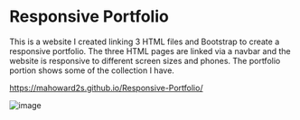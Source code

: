 # Responsive Portfolio

<!--Description of the Repository-->
This is a website I created linking 3 HTML files and Bootstrap to create a responsive portfolio.
The three HTML pages are linked via a navbar and the website is responsive to different screen sizes and phones.
The portfolio portion shows some of the collection I have.

<!--Here is a link to the active site-->
https://mahoward2s.github.io/Responsive-Portfolio/

<!--Screen Shot-->
![image](https://user-images.githubusercontent.com/70785957/98985082-ad185e00-24e8-11eb-9ce4-643f7f1e6034.png)


